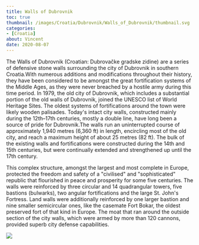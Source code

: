 ```yaml
---
title: Walls of Dubrovnik
toc: true
thumbnail: /images/Croatia/Dubrovnik/Walls_of_Dubrovnik/thumbnail.svg
categories:
- [Croatia]
about: Vincent
date: 2020-08-07
---
```



The Walls of Dubrovnik (Croatian: Dubrovačke gradske zidine) are a series of defensive stone walls surrounding the city of Dubrovnik in southern Croatia.With numerous additions and modifications throughout their history, they have been considered to be amongst the great fortification systems of the Middle Ages, as they were never breached by a hostile army during this time period. In 1979, the old city of Dubrovnik, which includes a substantial portion of the old walls of Dubrovnik, joined the UNESCO list of World Heritage Sites.
The oldest systems of fortifications around the town were likely wooden palisades. Today's intact city walls, constructed mainly during the 12th–17th centuries, mostly a double line, have long been a source of pride for Dubrovnik.The walls run an uninterrupted course of approximately 1,940 metres (6,360 ft) in length, encircling most of the old city, and reach a maximum height of about 25 metres (82 ft). The bulk of the existing walls and fortifications were constructed during the 14th and 15th centuries, but were continually extended and strengthened up until the 17th century.

<!-- more -->

This complex structure, amongst the largest and most complete in Europe, protected the freedom and safety of a "civilised" and "sophisticated" republic that flourished in peace and prosperity for some five centuries. The walls were reinforced by three circular and 14 quadrangular towers, five bastions (bulwarks), two angular fortifications and the large St. John's Fortress. Land walls were additionally reinforced by one larger bastion and nine smaller semicircular ones, like the casemate Fort Bokar, the oldest preserved fort of that kind in Europe. The moat that ran around the outside section of the city walls, which were armed by more than 120 cannons, provided superb city defense capabilities.

![](/blog/images/Croatia/Dubrovnik/Walls_of_Dubrovnik/sample_image.svg)




